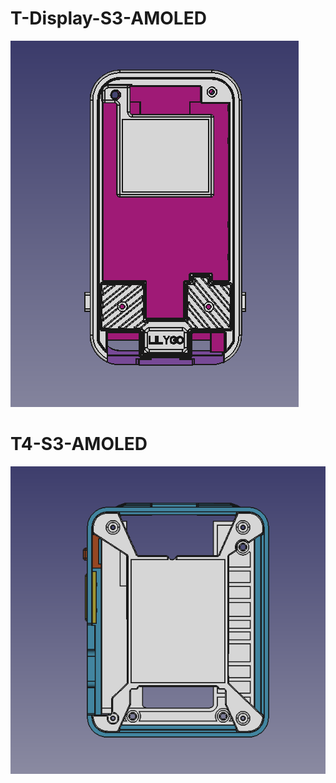 # T-Display-S3-AMOLED

![](./images/T-Display-S3-AMOLED.png)

# T4-S3-AMOLED

![](./images/T4-S3-AMOLED.png)
